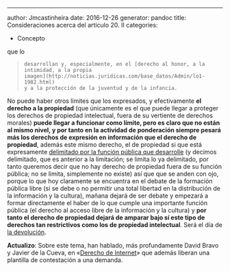 ---
author: Jmcastinheira
date: 2016-12-26
generator: pandoc
title: Consideraciones acerca del artículo 20. II
categories:

  - Concepto

 que lo
>     desarrollan y, especialmente, en el [derecho al honor, a la
>     intimidad, a la propia
>     imagen](http://noticias.juridicas.com/base_datos/Admin/lo1-1982.html)
>     y a la protección de la juventud y de la infancia.

No puede haber otros límites que los expresados, y efectivamente **el
derecho a la propiedad** (que únicamente es el que puede llegar a
proteger los derechos de propiedad intelectual, fuera de su vertiente de
derechos morales) **puede llegar a funcionar como límite, pero es claro
que no están al mismo nivel, y por tanto en la actividad de ponderación
siempre pesará más los derechos de expresión en información que el
derecho de propiedad**, además este mismo derecho, el de propiedad si
que está expresamente [delimitado por la función pública que
desarrolle](http://noticias.juridicas.com/base_datos/Admin/constitucion.t1.html#a33)
(y decimos delimitado, que es anterior a la limitación; se limita lo ya
delimitado, por tanto queremos decir que no hay derecho de propiedad
fuera de su función pública; no se limita, simplemente no existe) así
que que se anden con ojo, porque lo que hoy claramente se encuentra en
el debate de la formación pública libre (si se debe o no permitir una
total libertad en la distribución de la información y la cultura),
mañana dejará de ser debate y empezará a formar directamente el haber de
lo que cumple una importante función pública (el derecho al acceso libre
de la información y la cultura) y **por tanto el derecho de propiedad
dejará de amparar bajo sí este tipo de derechos tan restrictivos como
los de propiedad intelectual**. Será el día de [la
devolución](http://lasindias.net/indianopedia/Devolucionismo).

**Actualizo**: Sobre este tema, han hablado, más profundamente David
Bravo y Javier de la Cueva, en «[Derecho de
Internet](http://www.derecho-internet.org/node/506)» que además liberan
una plantilla de contestación a una demanda.
